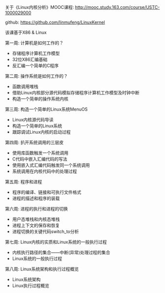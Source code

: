 关于《Linux内核分析》MOOC课程: http://mooc.study.163.com/course/USTC-1000029000

github: https://github.com/linmufeng/LinuxKernel

该课基于X86 & Linux

第一周: 计算机是如何工作的？

- 存储程序计算机工作模型
- 32位X86汇编基础
- 反汇编一个简单的C程序

第二周: 操作系统是如何工作的？

- 函数调用堆栈
- 借助Linux内核部分源代码模拟存储程序计算机工作模型及时钟中断
- 构造一个简单的操作系统内核

第三周: 构造一个简单的Linux系统MenuOS

- Linux内核源代码导读
- 构造一个简单的Linux系统
- 跟踪调试Linux内核的启动过程

第四周: 扒开系统调用的三层皮

- 使用库函数触发一个系统调用
- C代码中嵌入汇编代码的写法
- 使用嵌入式汇编代码触发同一个系统调用
- 系统调用在内核代码中的处理过程

第五周: 程序和进程

- 程序的编译、链接和可执行文件格式
- 进程的描述和程序的装载

第六周: 进程的执行和进程的切换

- 用户态堆栈和内核态堆栈
- 进程上下文的保存和恢复
- 进程切换的关键代码switch_to分析

第七周: Linux内核的实质和Linux系统的一般执行过程

- 内核执行路径的集合——中断(异常)处理过程的集合
- Linux系统的一般执行过程

第八周: Linux系统架构和执行过程概览

- Linux系统架构
- Linux执行过程概览
